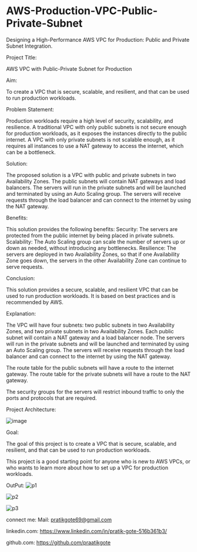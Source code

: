 # AWS-Production-VPC-Public-Private-Subnet
Designing a High-Performance AWS VPC for Production: Public and Private Subnet Integration.


Project Title: 

AWS VPC with Public-Private Subnet for Production


Aim:

To create a VPC that is secure, scalable, and resilient, and that can be used to run production workloads.


Problem Statement:

Production workloads require a high level of security, scalability, and resilience. A traditional VPC with only public subnets is not secure enough for production workloads, as it exposes the instances directly to the public internet. A VPC with only private subnets is not scalable enough, as it requires all instances to use a NAT gateway to access the internet, which can be a bottleneck.


Solution:

The proposed solution is a VPC with public and private subnets in two Availability Zones. The public subnets will contain NAT gateways and load balancers. The servers will run in the private subnets and will be launched and terminated by using an Auto Scaling group. The servers will receive requests through the load balancer and can connect to the internet by using the NAT gateway.


Benefits:

This solution provides the following benefits:
Security: The servers are protected from the public internet by being placed in private subnets.
Scalability: The Auto Scaling group can scale the number of servers up or down as needed, without introducing any bottlenecks.
Resilience: The servers are deployed in two Availability Zones, so that if one Availability Zone goes down, the servers in the other Availability Zone can continue to serve requests.

Conclusion:

This solution provides a secure, scalable, and resilient VPC that can be used to run production workloads. It is based on best practices and is recommended by AWS.


Explanation:

The VPC will have four subnets: two public subnets in two Availability Zones, and two private subnets in two Availability Zones. Each public subnet will contain a NAT gateway and a load balancer node. The servers will run in the private subnets and will be launched and terminated by using an Auto Scaling group. The servers will receive requests through the load balancer and can connect to the internet by using the NAT gateway.

The route table for the public subnets will have a route to the internet gateway. The route table for the private subnets will have a route to the NAT gateway.

The security groups for the servers will restrict inbound traffic to only the ports and protocols that are required.


Project Architecture:

![image](https://github.com/praatikgote/AWS-Production-VPC-Public-Private-Subnet/assets/74818044/6a50be67-26af-41b6-967a-81aa3168e962)



Goal:

The goal of this project is to create a VPC that is secure, scalable, and resilient, and that can be used to run production workloads.

This project is a good starting point for anyone who is new to AWS VPCs, or who wants to learn more about how to set up a VPC for production workloads.


OutPut:
![p1](https://github.com/praatikgote/AWS-Production-VPC-Public-Private-Subnet/assets/74818044/90c75556-6622-4e53-9462-41230595bf6c)

![p2](https://github.com/praatikgote/AWS-Production-VPC-Public-Private-Subnet/assets/74818044/233f9ab8-4dde-4b6f-a0e3-2e466fe004ec)

![p3](https://github.com/praatikgote/AWS-Production-VPC-Public-Private-Subnet/assets/74818044/40afba5f-f07c-457e-8168-8039042ee5c0)


connect me:
Mail: pratikgote69@gmail.com

linkedin.com: https://www.linkedin.com/in/pratik-gote-516b361b3/

github.com: https://github.com/praatikgote


